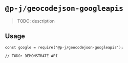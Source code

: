 # `@p-j/geocodejson-googleapis`

> TODO: description

## Usage

```
const google = require('@p-j/geocodejson-googleapis');

// TODO: DEMONSTRATE API
```
